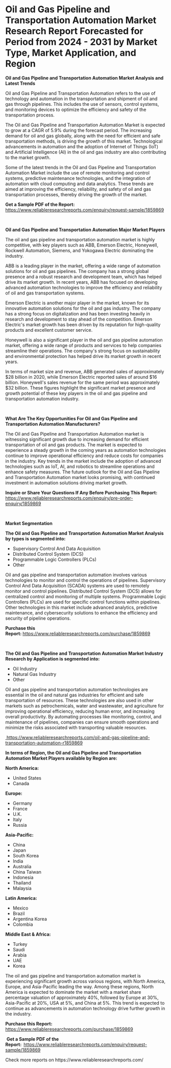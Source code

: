 <p><h1>Oil and Gas Pipeline and Transportation Automation Market Research Report Forecasted for Period from 2024 -  2031 by Market Type, Market Application, and Region</h1></p><p><strong>Oil and Gas Pipeline and Transportation Automation Market Analysis and Latest Trends</strong></p>
<p><p>Oil and Gas Pipeline and Transportation Automation refers to the use of technology and automation in the transportation and shipment of oil and gas through pipelines. This includes the use of sensors, control systems, and monitoring devices to optimize the efficiency and safety of the transportation process.</p><p>The Oil and Gas Pipeline and Transportation Automation Market is expected to grow at a CAGR of 5.9% during the forecast period. The increasing demand for oil and gas globally, along with the need for efficient and safe transportation methods, is driving the growth of this market. Technological advancements in automation and the adoption of Internet of Things (IoT) and Artificial Intelligence (AI) in the oil and gas industry are also contributing to the market growth.</p><p>Some of the latest trends in the Oil and Gas Pipeline and Transportation Automation Market include the use of remote monitoring and control systems, predictive maintenance technologies, and the integration of automation with cloud computing and data analytics. These trends are aimed at improving the efficiency, reliability, and safety of oil and gas transportation processes, thereby driving the growth of the market.</p></p>
<p><strong>Get a Sample PDF of the Report:&nbsp;</strong> <a href="https://www.reliableresearchreports.com/enquiry/request-sample/1859869">https://www.reliableresearchreports.com/enquiry/request-sample/1859869</a></p>
<p>&nbsp;</p>
<p><strong>Oil and Gas Pipeline and Transportation Automation Major Market Players</strong></p>
<p><p>The oil and gas pipeline and transportation automation market is highly competitive, with key players such as ABB, Emerson Electric, Honeywell, Rockwell Automation, Siemens, and Yokogawa Electric dominating the industry. </p><p>ABB is a leading player in the market, offering a wide range of automation solutions for oil and gas pipelines. The company has a strong global presence and a robust research and development team, which has helped drive its market growth. In recent years, ABB has focused on developing advanced automation technologies to improve the efficiency and reliability of oil and gas transportation systems.</p><p>Emerson Electric is another major player in the market, known for its innovative automation solutions for the oil and gas industry. The company has a strong focus on digitalization and has been investing heavily in research and development to stay ahead of the competition. Emerson Electric's market growth has been driven by its reputation for high-quality products and excellent customer service.</p><p>Honeywell is also a significant player in the oil and gas pipeline automation market, offering a wide range of products and services to help companies streamline their operations. The company's strong focus on sustainability and environmental protection has helped drive its market growth in recent years.</p><p>In terms of market size and revenue, ABB generated sales of approximately $28 billion in 2020, while Emerson Electric reported sales of around $16 billion. Honeywell's sales revenue for the same period was approximately $32 billion. These figures highlight the significant market presence and growth potential of these key players in the oil and gas pipeline and transportation automation industry.</p></p>
<p>&nbsp;</p>
<p><strong>What Are The Key Opportunities For Oil and Gas Pipeline and Transportation Automation Manufacturers?</strong></p>
<p><p>The Oil and Gas Pipeline and Transportation Automation market is witnessing significant growth due to increasing demand for efficient transportation of oil and gas products. The market is expected to experience a steady growth in the coming years as automation technologies continue to improve operational efficiency and reduce costs for companies in the industry. Key trends in the market include the adoption of advanced technologies such as IoT, AI, and robotics to streamline operations and enhance safety measures. The future outlook for the Oil and Gas Pipeline and Transportation Automation market looks promising, with continued investment in automation solutions driving market growth.</p></p>
<p><strong>Inquire or Share Your Questions If Any Before Purchasing This Report:</strong> <a href="https://www.reliableresearchreports.com/enquiry/pre-order-enquiry/1859869">https://www.reliableresearchreports.com/enquiry/pre-order-enquiry/1859869</a></p>
<p>&nbsp;</p>
<p><strong>Market Segmentation</strong></p>
<p><strong>The Oil and Gas Pipeline and Transportation Automation Market Analysis by types is segmented into:</strong></p>
<p><ul><li>Supervisory Control And Data Acquisition</li><li>Distributed Control System (DCS)</li><li>Programmable Logic Controllers (PLCs)</li><li>Other</li></ul></p>
<p><p>Oil and gas pipeline and transportation automation involves various technologies to monitor and control the operations of pipelines. Supervisory Control And Data Acquisition (SCADA) systems are used to remotely monitor and control pipelines. Distributed Control System (DCS) allows for centralized control and monitoring of multiple systems. Programmable Logic Controllers (PLCs) are used for specific control functions within pipelines. Other technologies in this market include advanced analytics, predictive maintenance, and cybersecurity solutions to enhance the efficiency and security of pipeline operations.</p></p>
<p><strong>Purchase this Report:&nbsp;</strong><a href="https://www.reliableresearchreports.com/purchase/1859869">https://www.reliableresearchreports.com/purchase/1859869</a></p>
<p>&nbsp;</p>
<p><strong>The Oil and Gas Pipeline and Transportation Automation Market Industry Research by Application is segmented into:</strong></p>
<p><ul><li>Oil Industry</li><li>Natural Gas Industry</li><li>Other</li></ul></p>
<p><p>Oil and gas pipeline and transportation automation technologies are essential in the oil and natural gas industries for efficient and safe transportation of resources. These technologies are also used in other markets such as petrochemicals, water and wastewater, and agriculture for improving operational efficiency, reducing human error, and increasing overall productivity. By automating processes like monitoring, control, and maintenance of pipelines, companies can ensure smooth operations and minimize the risks associated with transporting valuable resources.</p></p>
<p><a href="https://www.reliableresearchreports.com/oil-and-gas-pipeline-and-transportation-automation-r1859869">&nbsp;https://www.reliableresearchreports.com/oil-and-gas-pipeline-and-transportation-automation-r1859869</a></p>
<p><strong>In terms of Region, the Oil and Gas Pipeline and Transportation Automation Market Players available by Region are:</strong></p>
<p>
    <p> <strong> North America: </strong>
        <ul>
            <li>United States</li>
            <li>Canada</li>
        </ul>
        </p> 
    <p> <strong> Europe: </strong>
        <ul>
            <li>Germany</li>
            <li>France</li>
            <li>U.K.</li>
            <li>Italy</li>
            <li>Russia</li>
        </ul>
        </p> 
    <p> <strong> Asia-Pacific: </strong>
        <ul>
            <li>China</li>
            <li>Japan</li>
            <li>South Korea</li>
            <li>India</li>
            <li>Australia</li>
            <li>China Taiwan</li>
            <li>Indonesia</li>
            <li>Thailand</li>
            <li>Malaysia</li>
        </ul>
        </p> 
    <p> <strong> Latin America: </strong>
        <ul>
            <li>Mexico</li>
            <li>Brazil</li>
            <li>Argentina Korea</li>
            <li>Colombia</li>
        </ul>
        </p> 
    <p> <strong> Middle East & Africa: </strong>
        <ul>
            <li>Turkey</li>
            <li>Saudi</li>
            <li>Arabia</li>
            <li>UAE</li>
            <li>Korea</li>
        </ul>
    </p>
    </p>
<p><p>The oil and gas pipeline and transportation automation market is experiencing significant growth across various regions, with North America, Europe, and Asia-Pacific leading the way. Among these regions, North America is expected to dominate the market with a market share percentage valuation of approximately 40%, followed by Europe at 30%, Asia-Pacific at 20%, USA at 5%, and China at 5%. This trend is expected to continue as advancements in automation technology drive further growth in the industry.</p></p>
<p><strong>Purchase this Report: </strong><a href="https://www.reliableresearchreports.com/purchase/1859869">https://www.reliableresearchreports.com/purchase/1859869</a></p>
<p>&nbsp;<strong>Get a Sample PDF of the Report:&nbsp;&nbsp;</strong><a href="https://www.reliableresearchreports.com/enquiry/request-sample/1859869">https://www.reliableresearchreports.com/enquiry/request-sample/1859869</a></p>
<p><strong></strong></p>
<p>Check more reports on https://www.reliableresearchreports.com/</p>